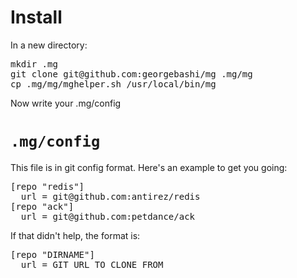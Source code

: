 # Install
In a new directory:
<pre>
mkdir .mg
git clone git@github.com:georgebashi/mg .mg/mg
cp .mg/mg/mghelper.sh /usr/local/bin/mg
</pre>
Now write your .mg/config

# `.mg/config`
This file is in git config format. Here's an example to get you going:
<pre>
[repo "redis"]
  url = git@github.com:antirez/redis
[repo "ack"]
  url = git@github.com:petdance/ack
</pre>

If that didn't help, the format is:
<pre>
[repo "DIRNAME"]
  url = GIT_URL_TO_CLONE_FROM
</pre>

